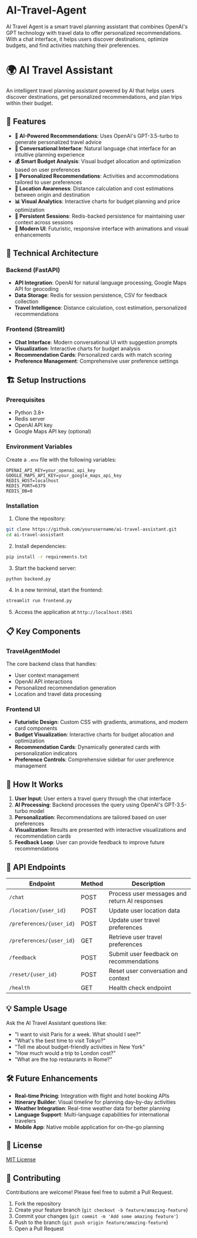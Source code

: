 # AI-Travel-Agent
AI Travel Agent is a smart travel planning assistant that combines OpenAI's GPT technology with travel data to offer personalized recommendations. With a chat interface, it helps users discover destinations, optimize budgets, and find activities matching their preferences.
# 🌍 AI Travel Assistant

An intelligent travel planning assistant powered by AI that helps users discover destinations, get personalized recommendations, and plan trips within their budget.

## 🚀 Features

- **🤖 AI-Powered Recommendations**: Uses OpenAI's GPT-3.5-turbo to generate personalized travel advice
- **💬 Conversational Interface**: Natural language chat interface for an intuitive planning experience
- **💰 Smart Budget Analysis**: Visual budget allocation and optimization based on user preferences
- **🏨 Personalized Recommendations**: Activities and accommodations tailored to user preferences
- **📍 Location Awareness**: Distance calculation and cost estimations between origin and destination
- **📊 Visual Analytics**: Interactive charts for budget planning and price optimization
- **🔄 Persistent Sessions**: Redis-backed persistence for maintaining user context across sessions
- **📱 Modern UI**: Futuristic, responsive interface with animations and visual enhancements

## 🔧 Technical Architecture

### Backend (FastAPI)
- **API Integration**: OpenAI for natural language processing, Google Maps API for geocoding
- **Data Storage**: Redis for session persistence, CSV for feedback collection
- **Travel Intelligence**: Distance calculation, cost estimation, personalized recommendations

### Frontend (Streamlit)
- **Chat Interface**: Modern conversational UI with suggestion prompts
- **Visualization**: Interactive charts for budget analysis
- **Recommendation Cards**: Personalized cards with match scoring
- **Preference Management**: Comprehensive user preference settings

## 🏗️ Setup Instructions

### Prerequisites
- Python 3.8+
- Redis server
- OpenAI API key
- Google Maps API key (optional)

### Environment Variables
Create a `.env` file with the following variables:
```
OPENAI_API_KEY=your_openai_api_key
GOOGLE_MAPS_API_KEY=your_google_maps_api_key
REDIS_HOST=localhost
REDIS_PORT=6379
REDIS_DB=0
```

### Installation

1. Clone the repository:
```bash
git clone https://github.com/yourusername/ai-travel-assistant.git
cd ai-travel-assistant
```

2. Install dependencies:
```bash
pip install -r requirements.txt
```

3. Start the backend server:
```bash
python backend.py
```

4. In a new terminal, start the frontend:
```bash
streamlit run frontend.py
```

5. Access the application at `http://localhost:8501`

## 📋 Key Components

### TravelAgentModel
The core backend class that handles:
- User context management
- OpenAI API interactions
- Personalized recommendation generation
- Location and travel data processing

### Frontend UI
- **Futuristic Design**: Custom CSS with gradients, animations, and modern card components
- **Budget Visualization**: Interactive charts for budget allocation and optimization
- **Recommendation Cards**: Dynamically generated cards with personalization indicators
- **Preference Controls**: Comprehensive sidebar for user preference management

## 🧩 How It Works

1. **User Input**: User enters a travel query through the chat interface
2. **AI Processing**: Backend processes the query using OpenAI's GPT-3.5-turbo model
3. **Personalization**: Recommendations are tailored based on user preferences
4. **Visualization**: Results are presented with interactive visualizations and recommendation cards
5. **Feedback Loop**: User can provide feedback to improve future recommendations

## 🔄 API Endpoints

| Endpoint | Method | Description |
|----------|--------|-------------|
| `/chat` | POST | Process user messages and return AI responses |
| `/location/{user_id}` | POST | Update user location data |
| `/preferences/{user_id}` | POST | Update user travel preferences |
| `/preferences/{user_id}` | GET | Retrieve user travel preferences |
| `/feedback` | POST | Submit user feedback on recommendations |
| `/reset/{user_id}` | POST | Reset user conversation and context |
| `/health` | GET | Health check endpoint |

## 💡 Sample Usage

Ask the AI Travel Assistant questions like:
- "I want to visit Paris for a week. What should I see?"
- "What's the best time to visit Tokyo?"
- "Tell me about budget-friendly activities in New York"
- "How much would a trip to London cost?"
- "What are the top restaurants in Rome?"

## 🛠️ Future Enhancements

- **Real-time Pricing**: Integration with flight and hotel booking APIs
- **Itinerary Builder**: Visual timeline for planning day-by-day activities
- **Weather Integration**: Real-time weather data for better planning
- **Language Support**: Multi-language capabilities for international travelers
- **Mobile App**: Native mobile application for on-the-go planning

## 📜 License

[MIT License](LICENSE)

## 👥 Contributing

Contributions are welcome! Please feel free to submit a Pull Request.

1. Fork the repository
2. Create your feature branch (`git checkout -b feature/amazing-feature`)
3. Commit your changes (`git commit -m 'Add some amazing feature'`)
4. Push to the branch (`git push origin feature/amazing-feature`)
5. Open a Pull Request

